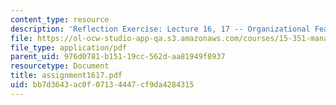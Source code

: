 ```yaml
---
content_type: resource
description: 'Reflection Exercise: Lecture 16, 17 -- Organizational Features'
file: https://ol-ocw-studio-app-qa.s3.amazonaws.com/courses/15-351-managing-the-innovation-process-fall-2002/bb7d3643ac0f07134447cf9da4284315_assignment1617.pdf
file_type: application/pdf
parent_uid: 976d0781-b151-19cc-562d-aa81949f8937
resourcetype: Document
title: assignment1617.pdf
uid: bb7d3643-ac0f-0713-4447-cf9da4284315
---
```

